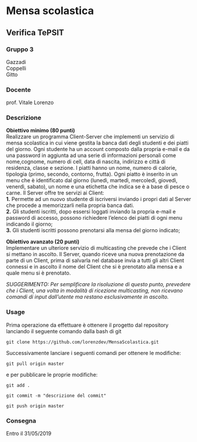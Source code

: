# Mensa scolastica

## Verifica TePSIT

### Gruppo 3

Gazzadi   
Coppelli  
Gitto  

### Docente

prof. Vitale Lorenzo

### Descrizione
**Obiettivo minimo (80 punti)**   
Realizzare un programma Client-Server che implementi un servizio di mensa scolastica in cui viene
gestita la banca dati degli studenti e dei piatti del giorno.
Ogni studente ha un account composto dalla propria e-mail e da una password in aggiunta ad una
serie di informazioni personali come nome,cognome, numero di cell, data di nascita, indirizzo e
città di residenza, classe e sezione. I piatti hanno un nome, numero di calorie, tipologia (primo,
secondo, contorno, frutta). Ogni piatto è inserito in un menu che è identificato dal giorno (lunedì,
martedì, mercoledì, giovedì, venerdì, sabato), un nome e una etichetta che indica se è a base di
pesce o carne.
Il Server offre tre servizi ai Client:  
**1.** Permette ad un nuovo studente di iscriversi inviando i propri dati al Server che procede a
memorizzarli nella propria banca dati.  
**2.** Gli studenti iscritti, dopo essersi loggati inviando la propria e-mail e password di accesso,
possono richiedere l’elenco dei piatti di ogni menu indicando il giorno;  
**3.** Gli studenti iscritti possono prenotarsi alla mensa del giorno indicato;
      
**Obiettivo avanzato (20 punti)**   
Implementare un ulteriore servizio di multicasting che prevede che i Client si mettano in ascolto.
Il Server, quando riceve una nuova prenotazione da parte di un Client, prima di salvarla nel
database invia a tutti gli altri Client connessi e in ascolto il nome del Client che si è prenotato alla
mensa e a quale menu si è prenotato.  

*SUGGERIMENTO: Per semplificare la risoluzione di questo punto, prevedere che i Client, una volta in modalità
di ricezione multicasting, non ricevano comandi di input dall’utente ma restano esclusivamente in
ascolto.* 


### Usage

Prima operazione da effettuare è ottenere il progetto dal repository lanciando il seguente comando dalla bash di git  

```
git clone https://github.com/lorenzdev/MensaScolastica.git
```

Successivamente lanciare i seguenti comandi per ottenere le modifiche:

```
git pull origin master
```

e per pubblicare le proprie modifiche:

```
git add .
```  
```  
git commit -m "descrizione del commit"
```  
```
git push origin master
```

### Consegna
Entro il 31/05/2019
